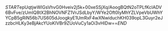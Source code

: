$START$epUqtjwWlGsVhvG0Hveiv2j5k+00xeSSjXq/AoogBQtN2oTPLfKclADV6BvFve/zUmIQ8tX2BhNOVNFZ1VrJSdLbyY/WYe2Oft0IyMhYZLVpeVbUWhYYCpB5gRiN56b7US605dJoogkyE1UmRxF4wXNwiduchKH039opL3Guyr2eJzzbcHLKy3eBjAkcYUoKIVBr9ZUoVuCy1aOi3vHIDw==$END$